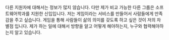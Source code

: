 다른 지원자에 대해서는 정보가 많지 않습니다. 다만 제가 비교 가능한 다른 그룹은 소프트웨어학과를 지원한 신입입니다.
저는 게임이라는 서비스를 만들어서 사람들에게 만족감을 주고 싶습니다. 게임을 통해 사람들이 삶의 의미를 갖도록 하고 싶은 것이 저의 차별점 입니다.
제가 하는 일에 대해서 방향을 알고 어떻게 해야하는지, 누구와 협력해야하는지 알고 있습니다.